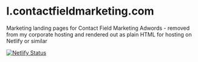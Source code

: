 # l.contactfieldmarketing.com
Marketing landing pages for Contact Field Marketing Adwords - removed from my corporate hosting and rendered out as plain HTML for hosting on Netlify or similar

[![Netlify Status](https://api.netlify.com/api/v1/badges/d2c7fb52-d279-49a3-94ef-c6e2f61a3c29/deploy-status)](https://app.netlify.com/sites/suspicious-ptolemy-2919ef/deploys)
